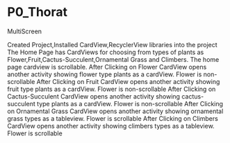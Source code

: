 # P0_Thorat
MultiScreen

Created Project,Installed CardView,RecyclerView libraries into the project
The Home Page has CardViews for choosing from types of plants as Flower,Fruit,Cactus-Succulent,Ornamental Grass and Climbers.
The home page cardview is scrollable.
After Clicking on  Flower CardView opens another activity showing flower type plants as a cardView.
Flower is non-scrollable
After Clicking on  Fruit CardView opens another activity showing fruit type plants as a cardView.
Flower is non-scrollable
After Clicking on Cactus-Succulent CardView opens another activity showing cactus-succulent type plants as a cardView.
Flower is non-scrollable
After Clicking on Ornamental Grass CardView opens another activity showing ornamental grass types as a tableview.
Flower is scrollable
After Clicking on Climbers CardView opens another activity showing climbers types as a tableview.
Flower is scrollable

